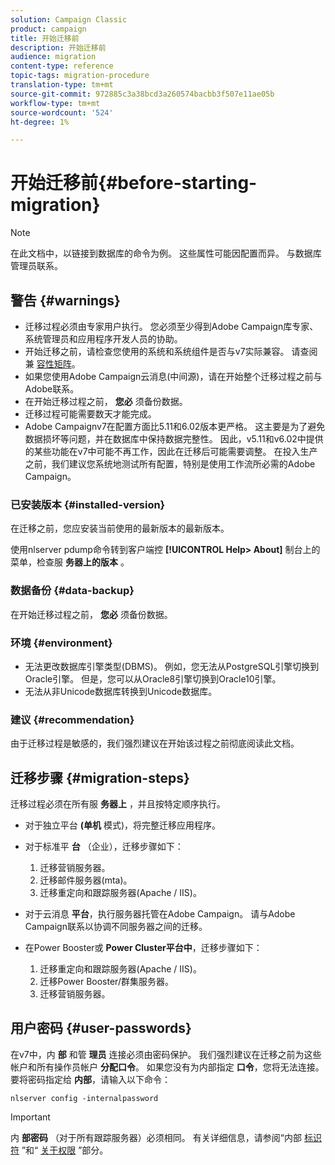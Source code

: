 ```yaml
---
solution: Campaign Classic
product: campaign
title: 开始迁移前
description: 开始迁移前
audience: migration
content-type: reference
topic-tags: migration-procedure
translation-type: tm+mt
source-git-commit: 972885c3a38bcd3a260574bacbb3f507e11ae05b
workflow-type: tm+mt
source-wordcount: '524'
ht-degree: 1%

---
```



# 开始迁移前{#before-starting-migration}

>[!NOTE]
>
>在此文档中，以链接到数据库的命令为例。 这些属性可能因配置而异。 与数据库管理员联系。

## 警告 {#warnings}

* 迁移过程必须由专家用户执行。 您必须至少得到Adobe Campaign库专家、系统管理员和应用程序开发人员的协助。
* 开始迁移之前，请检查您使用的系统和系统组件是否与v7实际兼容。 请查阅兼 [容性矩阵](../../rn/using/compatibility-matrix.md)。
* 如果您使用Adobe Campaign云消息(中间源)，请在开始整个迁移过程之前与Adobe联系。
* 在开始迁移过程之前， **您必** 须备份数据。
* 迁移过程可能需要数天才能完成。
* Adobe Campaignv7在配置方面比5.11和6.02版本更严格。 这主要是为了避免数据损坏等问题，并在数据库中保持数据完整性。 因此，v5.11和v6.02中提供的某些功能在v7中可能不再工作，因此在迁移后可能需要调整。 在投入生产之前，我们建议您系统地测试所有配置，特别是使用工作流所必需的Adobe Campaign。

### 已安装版本 {#installed-version}

在迁移之前，您应安装当前使用的最新版本的最新版本。

使用nlserver pdump命令转到客户端控 **[!UICONTROL Help> About]** 制台上的菜单，检查服 **务器上的版本** 。

### 数据备份 {#data-backup}

在开始迁移过程之前， **您必** 须备份数据。

### 环境 {#environment}

* 无法更改数据库引擎类型(DBMS)。 例如，您无法从PostgreSQL引擎切换到Oracle引擎。 但是，您可以从Oracle8引擎切换到Oracle10引擎。
* 无法从非Unicode数据库转换到Unicode数据库。

### 建议 {#recommendation}

由于迁移过程是敏感的，我们强烈建议在开始该过程之前彻底阅读此文档。

## 迁移步骤 {#migration-steps}

迁移过程必须在所有服 **务器上** ，并且按特定顺序执行。

* 对于独立平台 **(单机** 模式)，将完整迁移应用程序。
* 对于标准平 **台** （企业），迁移步骤如下：

   1. 迁移营销服务器。
   1. 迁移邮件服务器(mta)。
   1. 迁移重定向和跟踪服务器(Apache / IIS)。

* 对于云消息 **平台**，执行服务器托管在Adobe Campaign。 请与Adobe Campaign联系以协调不同服务器之间的迁移。
* 在Power Booster或 **Power Cluster平台中**，迁移步骤如下：

   1. 迁移重定向和跟踪服务器(Apache / IIS)。
   1. 迁移Power Booster/群集服务器。
   1. 迁移营销服务器。

## 用户密码 {#user-passwords}

在v7中，内 **部** 和管 **理员** 连接必须由密码保护。 我们强烈建议在迁移之前为这些帐户和所有操作员帐户 **分配口令**。 如果您没有为内部指定 **口令**，您将无法连接。 要将密码指定给 **内部**，请输入以下命令：

```
nlserver config -internalpassword
```

>[!IMPORTANT]
>
>内 **部密码** （对于所有跟踪服务器）必须相同。 有关详细信息，请参阅“内部 [标识符](../../installation/using/campaign-server-configuration.md#internal-identifier) ”和“ [关于权限](../../platform/using/access-management.md#about-permissions) ”部分。

